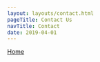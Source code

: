 ```yaml
---
layout: layouts/contact.html
pageTitle: Contact Us
navTitle: Contact
date: 2019-04-01
---
```


[Home](/)
